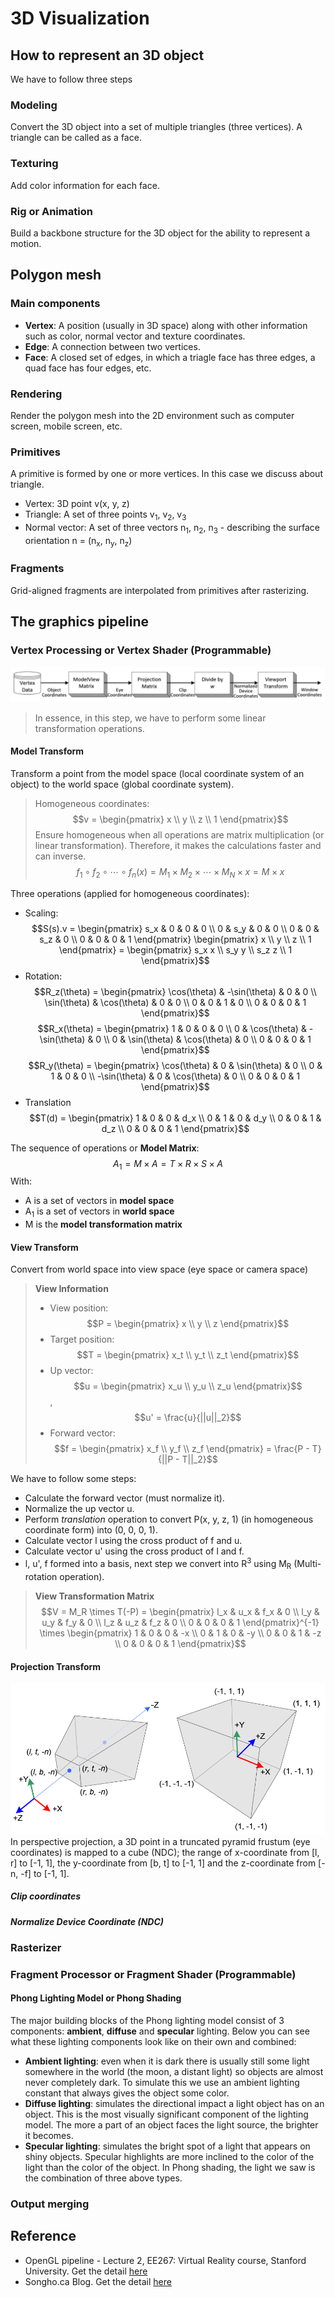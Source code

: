 # 3D Visualization

## How to represent an 3D object
We have to follow three steps
### Modeling
Convert the 3D object into a set of multiple triangles (three vertices). A triangle can be called as a face.
### Texturing
Add color information for each face.
### Rig or Animation
Build a backbone structure for the 3D object for the ability to represent a motion.

## Polygon mesh
### Main components
* **Vertex**: A position (usually in 3D space) along with other information such as color, normal vector and texture coordinates.
* **Edge**: A connection between two vertices.
* **Face**: A closed set of edges, in which a triagle face has three edges, a quad face has four edges, etc.

### Rendering
Render the polygon mesh into the 2D environment such as computer screen, mobile screen, etc.

### Primitives
A primitive is formed by one or more vertices. In this case we discuss about triangle.
* Vertex: 3D point v(x, y, z)
* Triangle: A set of three points v<sub>1</sub>, v<sub>2</sub>, v<sub>3</sub>
* Normal vector: A set of three vectors n<sub>1</sub>, n<sub>2</sub>, n<sub>3</sub> - describing the surface orientation n = (n<sub>x</sub>, n<sub>y</sub>, n<sub>z</sub>)

### Fragments
Grid-aligned fragments are interpolated from primitives after rasterizing.


## The graphics pipeline
### Vertex Processing or Vertex Shader (Programmable)
![Vertex transformation pipeline](Images/vertex-transformation-pipeline.png)
> In essence, in this step, we have to perform some linear transformation operations.
#### Model Transform
Transform a point from the model space (local coordinate system of an object) to the world space (global coordinate system).
> Homogeneous coordinates: $$v = \begin{pmatrix} x \\ y \\ z \\ 1 \end{pmatrix}$$
> Ensure homogeneous when all operations are matrix multiplication (or linear transformation). Therefore, it makes the calculations faster and can inverse.
> $$f_1 \circ f_2 \circ \cdots \circ f_n(x) = M_1 \times M_2 \times \cdots \times M_N \times x = M \times x$$

Three operations (applied for homogeneous coordinates):
* Scaling:
$$S(s).v = \begin{pmatrix} s_x & 0 & 0 & 0 \\ 0 & s_y & 0 & 0 \\ 0 & 0 & s_z & 0 \\ 0 & 0 & 0 & 1 \end{pmatrix} \begin{pmatrix} x \\ y \\ z \\ 1 \end{pmatrix} = \begin{pmatrix} s_x x \\ s_y y \\ s_z z \\ 1 \end{pmatrix}$$
* Rotation:
$$R_z(\theta) = \begin{pmatrix} \cos(\theta) & -\sin(\theta) & 0 & 0 \\ \sin(\theta) & \cos(\theta) & 0 & 0 \\ 0 & 0 & 1 & 0 \\ 0 & 0 & 0 & 1 \end{pmatrix}$$
$$R_x(\theta) = \begin{pmatrix} 1 & 0 & 0 & 0 \\ 0 & \cos(\theta) & -\sin(\theta) & 0 \\ 0 & \sin(\theta) & \cos(\theta) & 0 \\ 0 & 0 & 0 & 1 \end{pmatrix}$$
$$R_y(\theta) = \begin{pmatrix} \cos(\theta) & 0 & \sin(\theta) & 0 \\ 0 & 1 & 0 & 0 \\ -\sin(\theta) & 0 & \cos(\theta) & 0 \\ 0 & 0 & 0 & 1 \end{pmatrix}$$
* Translation
$$T(d) = \begin{pmatrix} 1 & 0 & 0 & d_x \\ 0 & 1 & 0 & d_y \\ 0 & 0 & 1 & d_z \\ 0 & 0 & 0 & 1 \end{pmatrix}$$

The sequence of operations or **Model Matrix**:
$$A_1 = M \times A = T \times R \times S \times A$$
With:
* A is a set of vectors in **model space**
* A<sub>1</sub> is a set of vectors in **world space**
* M is the **model transformation matrix**
#### View Transform
Convert from world space into view space (eye space or camera space)
> **View Information**
> * View position: $$P = \begin{pmatrix} x \\ y \\ z \end{pmatrix}$$
> * Target position: $$T = \begin{pmatrix} x_t \\ y_t \\ z_t \end{pmatrix}$$
> * Up vector: $$u = \begin{pmatrix} x_u \\ y_u \\ z_u \end{pmatrix}$$, $$u' = \frac{u}{||u||_2}$$
> * Forward vector: $$f = \begin{pmatrix} x_f \\ y_f \\ z_f \end{pmatrix} = \frac{P - T}{||P - T||_2}$$

We have to follow some steps:
* Calculate the forward vector (must normalize it).
* Normalize the up vector u.
* Perform *translation* operation to convert P(x, y, z, 1) (in homogeneous coordinate form) into (0, 0, 0, 1).
* Calculate vector l using the cross product of f and u.
* Calculate vector u' using the cross product of l and f.
* l, u', f formed into a basis, next step we convert into <bold>R</bold><sup>3</sup> using M<sub>R</sub> (Multi-rotation operation).

> **View Transformation Matrix**
> $$V = M_R \times T(-P) = \begin{pmatrix} l_x & u_x & f_x & 0 \\ l_y & u_y & f_y & 0 \\ l_z & u_z & f_z & 0 \\ 0 & 0 & 0 & 1 \end{pmatrix}^{-1} \times \begin{pmatrix} 1 & 0 & 0 & -x \\ 0 & 1 & 0 & -y \\ 0 & 0 & 1 & -z \\ 0 & 0 & 0 & 1 \end{pmatrix}$$
#### Projection Transform
![Perspective frustum](Images/perspective-frustum.png)
In perspective projection, a 3D point in a truncated pyramid frustum (eye coordinates) is mapped to a cube (NDC); the range of x-coordinate from [l, r] to [-1, 1], the y-coordinate from [b, t] to [-1, 1] and the z-coordinate from [-n, -f] to [-1, 1].
##### Clip coordinates
##### Normalize Device Coordinate (NDC)

### Rasterizer

### Fragment Processor or Fragment Shader (Programmable)
#### Phong Lighting Model or Phong Shading
The major building blocks of the Phong lighting model consist of 3 components: **ambient**, **diffuse** and **specular** lighting. Below you can see what these lighting components look like on their own and combined:
* **Ambient lighting**: even when it is dark there is usually still some light somewhere in the world (the moon, a distant light) so objects are almost never completely dark. To simulate this we use an ambient lighting constant that always gives the object some color.
* **Diffuse lighting**: simulates the directional impact a light object has on an object. This is the most visually significant component of the lighting model. The more a part of an object faces the light source, the brighter it becomes.
* **Specular lighting**: simulates the bright spot of a light that appears on shiny objects. Specular highlights are more inclined to the color of the light than the color of the object.
In Phong shading, the light we saw is the combination of three above types. 

### Output merging

## Reference
* OpenGL pipeline - Lecture 2, EE267: Virtual Reality course, Stanford University. Get the detail [here](https://stanford.edu/class/ee267/lectures/lecture2.pdf)
* Songho.ca Blog. Get the detail [here](http://www.songho.ca/index.html)